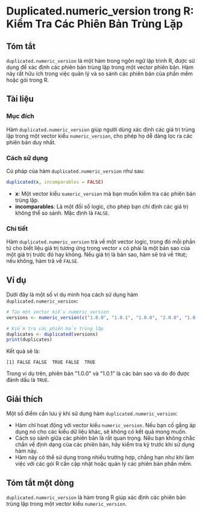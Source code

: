 <!--
Meta Description: # Duplicated.numeric_version trong R: Kiểm Tra Các Phiên Bản Trùng Lặp ## Tóm tắt `duplicated.numeric_version` là một hàm trong ngôn ngữ lập trình R, ...
Meta Keywords: các, bản, numeric_version, một, hàm
-->

# Duplicated.numeric_version trong R: Kiểm Tra Các Phiên Bản Trùng Lặp

## Tóm tắt
`duplicated.numeric_version` là một hàm trong ngôn ngữ lập trình R, được sử dụng để xác định các phiên bản trùng lặp trong một vector phiên bản. Hàm này rất hữu ích trong việc quản lý và so sánh các phiên bản của phần mềm hoặc gói trong R.

## Tài liệu
### Mục đích
Hàm `duplicated.numeric_version` giúp người dùng xác định các giá trị trùng lặp trong một vector kiểu `numeric_version`, cho phép họ dễ dàng lọc ra các phiên bản duy nhất.

### Cách sử dụng
Cú pháp của hàm `duplicated.numeric_version` như sau:

```R
duplicated(x, incomparables = FALSE)
```

- **x**: Một vector kiểu `numeric_version` mà bạn muốn kiểm tra các phiên bản trùng lặp.
- **incomparables**: Là một đối số logic, cho phép bạn chỉ định các giá trị không thể so sánh. Mặc định là `FALSE`.

### Chi tiết
Hàm `duplicated.numeric_version` trả về một vector logic, trong đó mỗi phần tử cho biết liệu giá trị tương ứng trong vector `x` có phải là một bản sao của một giá trị trước đó hay không. Nếu giá trị là bản sao, hàm sẽ trả về `TRUE`; nếu không, hàm trả về `FALSE`.

## Ví dụ
Dưới đây là một số ví dụ minh họa cách sử dụng hàm `duplicated.numeric_version`:

```R
# Tạo một vector kiểu numeric_version
versions <- numeric_version(c("1.0.0", "1.0.1", "1.0.0", "2.0.0", "1.0.1"))

# Kiểm tra các phiên bản trùng lặp
duplicates <- duplicated(versions)
print(duplicates)
```

Kết quả sẽ là:

```
[1] FALSE FALSE  TRUE FALSE  TRUE
```

Trong ví dụ trên, phiên bản "1.0.0" và "1.0.1" là các bản sao và do đó được đánh dấu là `TRUE`.

## Giải thích
Một số điểm cần lưu ý khi sử dụng hàm `duplicated.numeric_version`:

- Hàm chỉ hoạt động với vector kiểu `numeric_version`. Nếu bạn cố gắng áp dụng nó cho các kiểu dữ liệu khác, sẽ không có kết quả mong muốn.
- Cách so sánh giữa các phiên bản là rất quan trọng. Nếu bạn không chắc chắn về định dạng của các phiên bản, hãy kiểm tra kỹ trước khi sử dụng hàm này.
- Hàm này có thể sử dụng trong nhiều trường hợp, chẳng hạn như khi làm việc với các gói R cần cập nhật hoặc quản lý các phiên bản phần mềm.

## Tóm tắt một dòng
`duplicated.numeric_version` là hàm trong R giúp xác định các phiên bản trùng lặp trong một vector kiểu `numeric_version`.